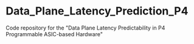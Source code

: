 # Data_Plane_Latency_Prediction_P4
Code repository for the "Data Plane Latency Predictability in P4 Programmable ASIC­-based Hardware"
